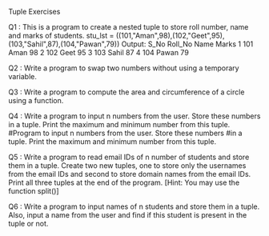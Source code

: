 Tuple Exercises

Q1 : This is a program to create a nested tuple to store roll number, name and marks of students.
stu_lst = ((101,"Aman",98),(102,"Geet",95),(103,"Sahil",87),(104,"Pawan",79))
Output:
S_No    Roll_No     Name    Marks
1       101         Aman    98
2       102         Geet    95
3       103         Sahil   87
4       104         Pawan   79

Q2 : Write a program to swap two numbers without using a temporary variable.

Q3 : Write a program to compute the area and circumference of a circle using a function.

Q4 : Write a program to input n numbers from the user. Store these numbers in a tuple. Print the maximum and minimum
number from this tuple. 
#Program to input n numbers from the user. Store these numbers
#in a tuple. Print the maximum and minimum number from this tuple.

Q5 : Write a program to read email IDs of n number of students and store them in a tuple. Create two new
tuples, one to store only the usernames from the email IDs and second to store domain names from
the email IDs. Print all three tuples at the end of the program. [Hint: You may use the function split()]

Q6 : Write a program to input names of n students and store them in a tuple. Also, input a name from the
user and find if this student is present in the tuple or not.